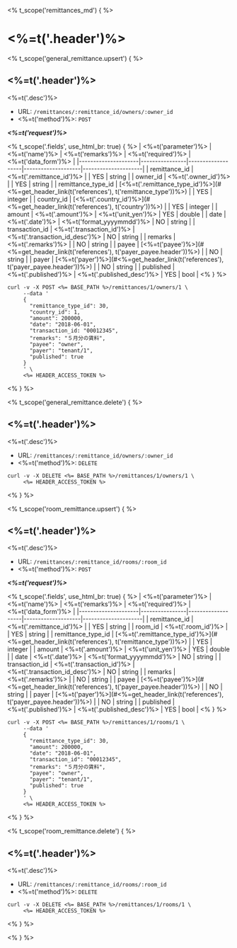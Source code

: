 <% t_scope('remittances_md') { %>

# <%=t('.header')%>

<% t_scope('general_remittance.upsert') { %>
## <%=t('.header')%>

<%=t('.desc')%>

- URL: `/remittances/:remittance_id/owners/:owner_id`
- <%=t('method')%>: `POST`

***<%=t('request')%>***

<% t_scope('.fields', use_html_br: true) { %>
| <%=t('parameter')%> | <%=t('name')%> | <%=t('remarks')%> | <%=t('required')%> | <%=t('data_form')%> |
|---------------------|----------------|-------------------|--------------------|---------------------|
| remittance_id | <%=t('.remittance_id')%> | | YES | string |
| owner_id | <%=t('.owner_id')%> | | YES | string |
| remittance_type_id | [<%=t('.remittance_type_id')%>](#<%=get_header_link(t('references'), t('remittance_type'))%>) | | YES | integer |
| country_id | [<%=t('.country_id')%>](#<%=get_header_link(t('references'), t('country'))%>) | | YES | integer |
| amount | <%=t('.amount')%> | <%=t('unit_yen')%>  | YES | double |
| date | <%=t('.date')%> | <%=t('format_yyyymmdd')%> | NO | string |
| transaction_id | <%=t('.transaction_id')%> | <%=t('.transaction_id_desc')%> | NO | string |
| remarks | <%=t('.remarks')%> | | NO | string |
| payee | [<%=t('payee')%>](#<%=get_header_link(t('references'), t('payer_payee.header'))%>) | | NO | string |
| payer | [<%=t('payer')%>](#<%=get_header_link(t('references'), t('payer_payee.header'))%>) | | NO | string |
| published | <%=t('.published')%> | <%=t('.published_desc')%> | YES | bool |
<% } %>

```shell
curl -v -X POST <%= BASE_PATH %>/remittances/1/owners/1 \
     --data '
     {
       "remittance_type_id": 30,
       "country_id": 1,
       "amount": 200000,
       "date": "2018-06-01",
       "transaction_id: "00012345",
       "remarks": "５月分の賃料",
       "payee": "owner",
       "payer": "tenant/1",
       "published": true
     }
     ' \
     <%= HEADER_ACCESS_TOKEN %>
```
<% } %>

<% t_scope('general_remittance.delete') { %>
## <%=t('.header')%>

<%=t('.desc')%>

- URL: `/remittances/:remittance_id/owners/:owner_id`
- <%=t('method')%>: `DELETE`

```shell
curl -v -X DELETE <%= BASE_PATH %>/remittances/1/owners/1 \
     <%= HEADER_ACCESS_TOKEN %>
```
<% } %>

<% t_scope('room_remittance.upsert') { %>
## <%=t('.header')%>

<%=t('.desc')%>

- URL: `/remittances/:remittance_id/rooms/:room_id`
- <%=t('method')%>: `POST`

***<%=t('request')%>***

<% t_scope('.fields', use_html_br: true) { %>
| <%=t('parameter')%> | <%=t('name')%> | <%=t('remarks')%> | <%=t('required')%> | <%=t('data_form')%> |
|---------------------|----------------|-------------------|--------------------|---------------------|
| remittance_id | <%=t('.remittance_id')%> | | YES | string |
| room_id | <%=t('.room_id')%> | | YES | string |
| remittance_type_id | [<%=t('.remittance_type_id')%>](#<%=get_header_link(t('references'), t('remittance_type'))%>) | | YES | integer |
| amount | <%=t('.amount')%> | <%=t('unit_yen')%>  | YES | double |
| date | <%=t('.date')%> | <%=t('format_yyyymmdd')%> | NO | string |
| transaction_id | <%=t('.transaction_id')%> | <%=t('.transaction_id_desc')%> | NO | string |
| remarks | <%=t('.remarks')%> | | NO | string |
| payee | [<%=t('payee')%>](#<%=get_header_link(t('references'), t('payer_payee.header'))%>) | | NO | string |
| payer | [<%=t('payer')%>](#<%=get_header_link(t('references'), t('payer_payee.header'))%>) | | NO | string |
| published | <%=t('.published')%> | <%=t('.published_desc')%> | YES | bool |
<% } %>

```shell
curl -v -X POST <%= BASE_PATH %>/remittances/1/rooms/1 \
     --data '
     {
       "remittance_type_id": 30,
       "amount": 200000,
       "date": "2018-06-01",
       "transaction_id": "00012345",
       "remarks": "５月分の賃料",
       "payee": "owner",
       "payer": "tenant/1",
       "published": true
     }
     ' \
     <%= HEADER_ACCESS_TOKEN %>
```
<% } %>

<% t_scope('room_remittance.delete') { %>
## <%=t('.header')%>

<%=t('.desc')%>

- URL: `/remittances/:remittance_id/rooms/:room_id`
- <%=t('method')%>: `DELETE`

```shell
curl -v -X DELETE <%= BASE_PATH %>/remittances/1/rooms/1 \
     <%= HEADER_ACCESS_TOKEN %>
```
<% } %>

<% } %>
